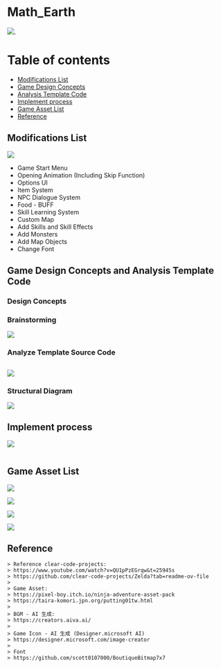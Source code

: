# Math_Earth
![](https://i.imgur.com/5aIw7mB.png).

# Table of contents

- [Modifications List](#changed)
- [Game Design Concepts](#designConcepts)
- [Analysis Template Code](#analysis)
- [Implement process](#process)
- [Game Asset List](#asset)
- [Reference](#reference)
  
<h2 id="changed">Modifications List</h2>

![](https://i.imgur.com/0MaWH1W.png)

+ Game Start Menu
+ Opening Animation (Including Skip Function)
+ Options UI
+ Item System
+ NPC Dialogue System
+ Food - BUFF
+ Skill Learning System
+ Custom Map
+ Add Skills and Skill Effects
+ Add Monsters
+ Add Map Objects
+ Change Font

<h2 id="designConcepts">Game Design Concepts and Analysis Template Code</h2>
<h3>Design Concepts</h3>

### Brainstorming
![](https://i.imgur.com/RIWTbV9.png)

### Analyze Template Source Code

<h2 id="analysis"></h2>

![](https://i.imgur.com/f1NNFaB.png)

### Structural Diagram
![](https://i.imgur.com/eVKygVQ.png)

<h2 id="process">Implement process</h2>

![](https://i.imgur.com/yY7VtkW.png)

![]()

<h2 id="asset">Game Asset List</h2>

![](https://i.imgur.com/veJB60K.png)

![](https://i.imgur.com/ts4pw09.png)

![](https://i.imgur.com/oTxEGAC.png)

![](https://i.imgur.com/q16Mi5C.png)

<h2 id="reference">Reference</h2>

    > Reference clear-code-projects:
    > https://www.youtube.com/watch?v=QU1pPzEGrqw&t=25945s
    > https://github.com/clear-code-projects/Zelda?tab=readme-ov-file
    > 
    > Game Asset:
    > https://pixel-boy.itch.io/ninja-adventure-asset-pack
    > https://taira-komori.jpn.org/putting01tw.html 
    > 
    > BGM - AI 生成:
    > https://creators.aiva.ai/
    >
    > Game Icon - AI 生成 (Designer.microsoft AI)
    > https://designer.microsoft.com/image-creator
    >
    > Font
    > https://github.com/scott0107000/BoutiqueBitmap7x7




